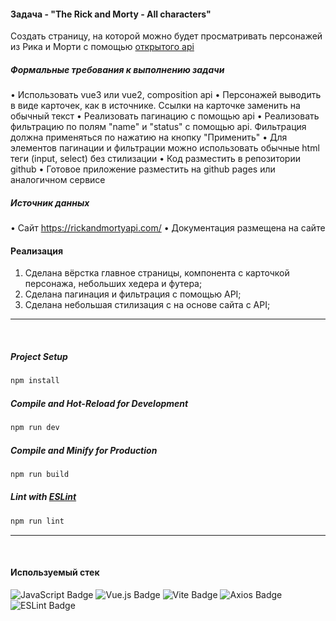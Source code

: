 #### Задача - "The Rick and Morty - All characters"

Создать страницу, на которой можно будет просматривать персонажей из Рика и Морти с помощью [открытого api](https://rickandmortyapi.com/)

##### Формальные требования к выполнению задачи

• Использовать vue3 или vue2, composition api
• Персонажей выводить в виде карточек, как в источнике. Ссылки на карточке заменить на обычный текст
• Реализовать пагинацию с помощью api
• Реализовать фильтрацию по полям "name" и "status" с помощью api. Фильтрация должна применяться по
нажатию на кнопку "Применить"
• Для элементов пагинации и фильтрации можно использовать обычные html теги (input, select) без
стилизации
• Код разместить в репозитории github
• Готовое приложение разместить на github pages или аналогичном сервисе

##### Источник данных

• Сайт https://rickandmortyapi.com/
• Документация размещена на сайте
<br/>

#### Реализация

1. Сделана вёрстка главное страницы, компонента с карточкой персонажа, небольших хедера и футера;
2. Сделана пагинация и фильтрация с помощью API;
3. Сделана небольшая стилизация с на основе сайта с API;

---

<br/>

##### Project Setup

```sh
npm install
```

##### Compile and Hot-Reload for Development

```sh
npm run dev
```

##### Compile and Minify for Production

```sh
npm run build
```

##### Lint with [ESLint](https://eslint.org/)

```sh
npm run lint
```

---

<br/>

#### Используемый стек

![JavaScript Badge](https://img.shields.io/badge/JavaScript-F7DF1E?logo=javascript&logoColor=000&style=flat-square) ![Vue.js Badge](https://img.shields.io/badge/Vue.js-4FC08D?logo=vuedotjs&logoColor=fff&style=flat-square) ![Vite Badge](https://img.shields.io/badge/Vite-646CFF?logo=vite&logoColor=fff&style=flat-square) ![Axios Badge](https://img.shields.io/badge/Axios-5A29E4?logo=axios&logoColor=fff&style=flat-square)![ESLint Badge](https://img.shields.io/badge/ESLint-4B32C3?logo=eslint&logoColor=fff&style=flat-square)
